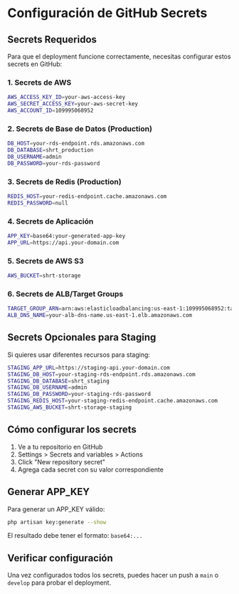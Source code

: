 # Configuración de GitHub Secrets

## Secrets Requeridos

Para que el deployment funcione correctamente, necesitas configurar estos secrets en GitHub:

### 1. Secrets de AWS
```bash
AWS_ACCESS_KEY_ID=your-aws-access-key
AWS_SECRET_ACCESS_KEY=your-aws-secret-key
AWS_ACCOUNT_ID=109995068952
```

### 2. Secrets de Base de Datos (Production)
```bash
DB_HOST=your-rds-endpoint.rds.amazonaws.com
DB_DATABASE=shrt_production
DB_USERNAME=admin
DB_PASSWORD=your-rds-password
```

### 3. Secrets de Redis (Production)
```bash
REDIS_HOST=your-redis-endpoint.cache.amazonaws.com
REDIS_PASSWORD=null
```

### 4. Secrets de Aplicación
```bash
APP_KEY=base64:your-generated-app-key
APP_URL=https://api.your-domain.com
```

### 5. Secrets de AWS S3
```bash
AWS_BUCKET=shrt-storage
```

### 6. Secrets de ALB/Target Groups
```bash
TARGET_GROUP_ARN=arn:aws:elasticloadbalancing:us-east-1:109995068952:targetgroup/your-target-group/xxxxx
ALB_DNS_NAME=your-alb-dns-name.us-east-1.elb.amazonaws.com
```

## Secrets Opcionales para Staging

Si quieres usar diferentes recursos para staging:

```bash
STAGING_APP_URL=https://staging-api.your-domain.com
STAGING_DB_HOST=your-staging-rds-endpoint.rds.amazonaws.com
STAGING_DB_DATABASE=shrt_staging
STAGING_DB_USERNAME=admin
STAGING_DB_PASSWORD=your-staging-rds-password
STAGING_REDIS_HOST=your-staging-redis-endpoint.cache.amazonaws.com
STAGING_AWS_BUCKET=shrt-storage-staging
```

## Cómo configurar los secrets

1. Ve a tu repositorio en GitHub
2. Settings > Secrets and variables > Actions
3. Click "New repository secret"
4. Agrega cada secret con su valor correspondiente

## Generar APP_KEY

Para generar un APP_KEY válido:

```bash
php artisan key:generate --show
```

El resultado debe tener el formato: `base64:...`

## Verificar configuración

Una vez configurados todos los secrets, puedes hacer un push a `main` o `develop` para probar el deployment.